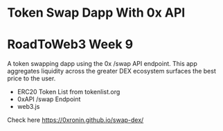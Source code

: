 # Token Swap Dapp With 0x API

# RoadToWeb3 Week 9

A token swapping dapp using the 0x /swap API endpoint. 
This app aggregates liquidity across the greater DEX ecosystem surfaces the best price to the user.

- ERC20 Token List from tokenlist.org
- 0xAPI /swap Endpoint
- web3.js

Check here https://0xronin.github.io/swap-dex/
